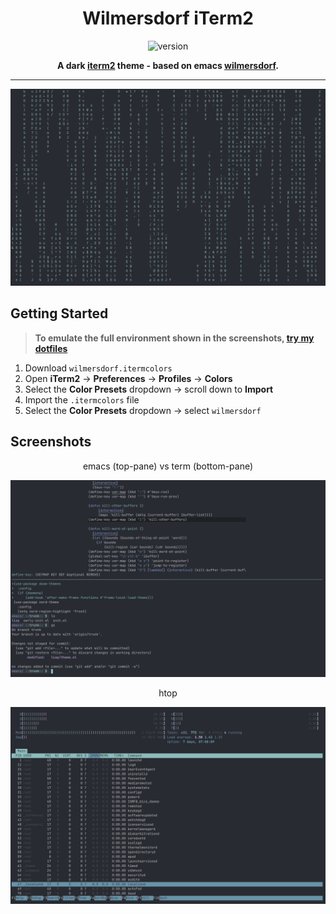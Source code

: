 <div align="center">

 # Wilmersdorf iTerm2

 ![version](https://img.shields.io/badge/v0.1-7ebebd?style=for-the-badge&labelColor=282b33&label=Version)

 **A dark [iterm2](https://iterm2.com/) theme - based on emacs [wilmersdorf](https://github.com/ianyepan/wilmersdorf-emacs-theme).**
 
 ---
 
 ![cmatrix](img/wilmersdorf-cmatrix.png) 
 
</div>

## Getting Started

> **To emulate the full environment shown in the screenshots, [try my dotfiles](https://github.com/sayeefm0/dotfiles)**

1. Download `wilmersdorf.itermcolors`
2. Open **iTerm2** -> **Preferences** -> **Profiles** -> **Colors**
3. Select the **Color Presets** dropdown -> scroll down to **Import**
4. Import the `.itermcolors` file
5. Select the **Color Presets** dropdown -> select `wilmersdorf`

## Screenshots

<div align="center"> 

 emacs (top-pane) vs term (bottom-pane)

 ![emacs](img/wilmersdorf-emacs-cmp.png)

 htop

 ![htop](img/wilmersdorf-htop.png)
 
</div>
